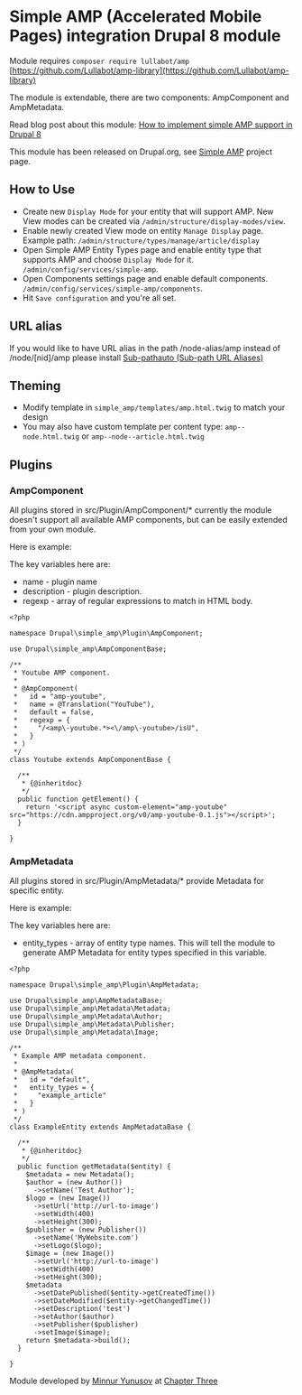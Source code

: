 # Simple AMP (Accelerated Mobile Pages) integration Drupal 8 module

Module requires `composer require lullabot/amp` [https://github.com/Lullabot/amp-library](https://github.com/Lullabot/amp-library)

The module is extendable, there are two components: AmpComponent and AmpMetadata.

Read blog post about this module: [How to implement simple AMP support in Drupal 8](https://www.chapterthree.com/blog/how-implement-simple-amp-support-drupal-8)

This module has been released on Drupal.org, see [Simple AMP](https://goo.gl/UNR6m4) project page.

## How to Use

- Create new `Display Mode` for your entity that will support AMP. New View modes can be created via `/admin/structure/display-modes/view`.
- Enable newly created View mode on entity `Manage Display` page. Example path: `/admin/structure/types/manage/article/display`
- Open Simple AMP Entity Types page and enable entity type that supports AMP and choose `Display Mode` for it. `/admin/config/services/simple-amp`.
- Open Components settings page and enable default components. `/admin/config/services/simple-amp/components`.
- Hit `Save configuration` and you're all set.

## URL alias

If you would like to have URL alias in the path /node-alias/amp instead of /node/[nid]/amp please install [Sub-pathauto (Sub-path URL Aliases)](https://www.drupal.org/project/subpathauto)

## Theming

- Modify template in `simple_amp/templates/amp.html.twig` to match your design 
- You may also have custom template per content type: `amp--node.html.twig` or `amp--node--article.html.twig`

## Plugins

### AmpComponent

All plugins stored in src/Plugin/AmpComponent/* currently the module doesn't support all available AMP components, but can be easily extended from your own module.

Here is example:

The key variables here are:

- name - plugin name
- description - plugin description.
- regexp - array of regular expressions to match in HTML body.

```
<?php

namespace Drupal\simple_amp\Plugin\AmpComponent;

use Drupal\simple_amp\AmpComponentBase;

/**
 * Youtube AMP component.
 *
 * @AmpComponent(
 *   id = "amp-youtube",
 *   name = @Translation("YouTube"),
 *   default = false,
 *   regexp = {
 *     "/<amp\-youtube.*><\/amp\-youtube>/isU",
 *   }
 * )
 */
class Youtube extends AmpComponentBase {

  /**
   * {@inheritdoc}
   */
  public function getElement() {
    return '<script async custom-element="amp-youtube" src="https://cdn.ampproject.org/v0/amp-youtube-0.1.js"></script>';
  }

}
```

### AmpMetadata

All plugins stored in src/Plugin/AmpMetadata/* provide Metadata for specific entity.

Here is example:

The key variables here are:

- entity_types - array of entity type names. This will tell the module to generate AMP Metadata for entity types specified in this variable.

```
<?php

namespace Drupal\simple_amp\Plugin\AmpMetadata;

use Drupal\simple_amp\AmpMetadataBase;
use Drupal\simple_amp\Metadata\Metadata;
use Drupal\simple_amp\Metadata\Author;
use Drupal\simple_amp\Metadata\Publisher;
use Drupal\simple_amp\Metadata\Image;

/**
 * Example AMP metadata component.
 *
 * @AmpMetadata(
 *   id = "default",
 *   entity_types = {
 *     "example_article"
 *   }
 * )
 */
class ExampleEntity extends AmpMetadataBase {

  /**
   * {@inheritdoc}
   */
  public function getMetadata($entity) {
    $metadata = new Metadata();
    $author = (new Author())
      ->setName('Test Author');
    $logo = (new Image())
      ->setUrl('http://url-to-image')
      ->setWidth(400)
      ->setHeight(300);
    $publisher = (new Publisher())
      ->setName('MyWebsite.com')
      ->setLogo($logo);
    $image = (new Image())
      ->setUrl('http://url-to-image')
      ->setWidth(400)
      ->setHeight(300);
    $metadata
      ->setDatePublished($entity->getCreatedTime())
      ->setDateModified($entity->getChangedTime())
      ->setDescription('test')
      ->setAuthor($author)
      ->setPublisher($publisher)
      ->setImage($image);
    return $metadata->build();
  }

}
```

Module developed by [Minnur Yunusov](https://www.minnur.com) at [Chapter Three](https://www.chapterthree.com)